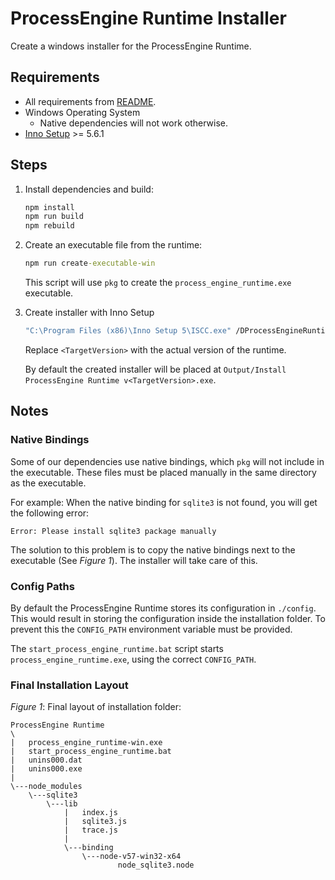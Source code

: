 # ProcessEngine Runtime Installer

Create a windows installer for the ProcessEngine Runtime.

## Requirements

- All requirements from [README](../README.md).
- Windows Operating System
  - Native dependencies will not work otherwise.
- [Inno Setup](http://www.jrsoftware.org/isinfo.php) >= 5.6.1

## Steps

1. Install dependencies and build:

    ```bat
    npm install
    npm run build
    npm rebuild
    ```

1. Create an executable file from the runtime:

    ```bat
    npm run create-executable-win
    ```

    This script will use `pkg` to create the `process_engine_runtime.exe`
    executable.

1. Create installer with Inno Setup

    ```bat
    "C:\Program Files (x86)\Inno Setup 5\ISCC.exe" /DProcessEngineRuntimeVersion=<TargetVersion> installer\inno-installer.iss
    ```

    Replace `<TargetVersion>` with the actual version of the runtime.

    By default the created installer will be placed at
    `Output/Install ProcessEngine Runtime v<TargetVersion>.exe`.

## Notes

### Native Bindings

Some of our dependencies use native bindings, which `pkg` will not include in
the executable. These files must be placed manually in the same directory as
the executable.

For example: When the native binding for `sqlite3` is not found, you will get
the following error:

```
Error: Please install sqlite3 package manually
```

The solution to this problem is to copy the native bindings next to the
executable (See _Figure 1_). The installer will take care of this.

### Config Paths

By default the ProcessEngine Runtime stores its configuration in `./config`.
This would result in storing the configuration inside the installation folder.
To prevent this the `CONFIG_PATH` environment variable must be provided.

The `start_process_engine_runtime.bat` script starts `process_engine_runtime.exe`,
using the correct `CONFIG_PATH`.

### Final Installation Layout

_Figure 1_: Final layout of installation folder:
```
ProcessEngine Runtime
\
|   process_engine_runtime-win.exe
|   start_process_engine_runtime.bat
|   unins000.dat
|   unins000.exe
|
\---node_modules
    \---sqlite3
        \---lib
            |   index.js
            |   sqlite3.js
            |   trace.js
            |
            \---binding
                \---node-v57-win32-x64
                        node_sqlite3.node
```
